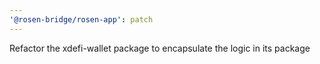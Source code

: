 ```yaml
---
'@rosen-bridge/rosen-app': patch
---
```


Refactor the xdefi-wallet package to encapsulate the logic in its package
